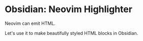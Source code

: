# Obsidian: Neovim Highlighter

Neovim can emit HTML.

Let's use it to make beautifully styled HTML blocks in Obsidian.
